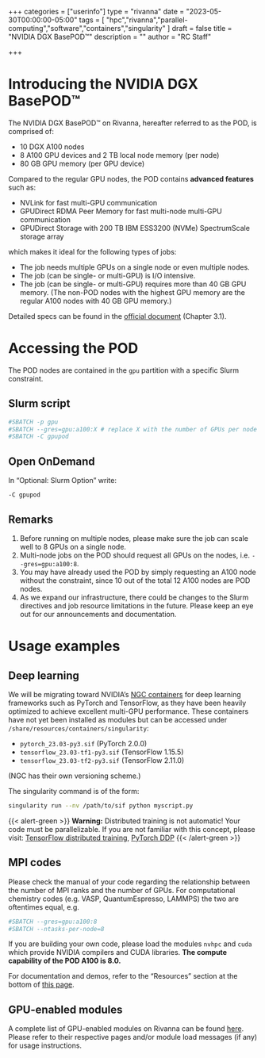 +++
categories = ["userinfo"]
type = "rivanna"
date = "2023-05-30T00:00:00-05:00"
tags = [
    "hpc","rivanna","parallel-computing","software","containers","singularity"
]
draft = false
title = "NVIDIA DGX BasePOD™"
description = ""
author = "RC Staff"

+++

# Introducing the NVIDIA DGX BasePOD™

The NVIDIA DGX BasePOD™ on Rivanna, hereafter referred to as the POD, is comprised of:
- 10 DGX A100 nodes
- 8 A100 GPU devices and 2 TB local node memory (per node)
- 80 GB GPU memory (per GPU device)

Compared to the regular GPU nodes, the POD contains **advanced features** such as:
- NVLink for fast multi-GPU communication
- GPUDirect RDMA Peer Memory for fast multi-node multi-GPU communication
- GPUDirect Storage with 200 TB IBM ESS3200 (NVMe) SpectrumScale storage array

which makes it ideal for the following types of jobs:
- The job needs multiple GPUs on a single node or even multiple nodes.
- The job (can be single- or multi-GPU) is I/O intensive.
- The job (can be single- or multi-GPU) requires more than 40 GB GPU memory. (The non-POD nodes with the highest GPU memory are the regular A100 nodes with 40 GB GPU memory.)

Detailed specs can be found in the [official document](https://docs.nvidia.com/dgx-basepod-reference-architecture-dgx-a100-and-dgx-h100.pdf) (Chapter 3.1).

# Accessing the POD

The POD nodes are contained in the `gpu` partition with a specific Slurm constraint.

## Slurm script

```bash
#SBATCH -p gpu
#SBATCH --gres=gpu:a100:X # replace X with the number of GPUs per node
#SBATCH -C gpupod
```

## Open OnDemand

In “Optional: Slurm Option” write:
```
-C gpupod
```

## Remarks
1. Before running on multiple nodes, please make sure the job can scale well to 8 GPUs on a single node.
1. Multi-node jobs on the POD should request all GPUs on the nodes, i.e. `--gres=gpu:a100:8`.
1. You may have already used the POD by simply requesting an A100 node without the constraint, since 10 out of the total 12 A100 nodes are POD nodes.
1. As we expand our infrastructure, there could be changes to the Slurm directives and job resource limitations in the future. Please keep an eye out for our announcements and documentation.

# Usage examples

## Deep learning

We will be migrating toward NVIDIA’s [NGC containers](https://ngc.nvidia.com/) for deep learning frameworks such as PyTorch and TensorFlow, as they have been heavily optimized to achieve excellent multi-GPU performance. These containers have not yet been installed as modules but can be accessed under `/share/resources/containers/singularity`:

- `pytorch_23.03-py3.sif` (PyTorch 2.0.0)
- `tensorflow_23.03-tf1-py3.sif` (TensorFlow 1.15.5)
- `tensorflow_23.03-tf2-py3.sif` (TensorFlow 2.11.0)

(NGC has their own versioning scheme.)

The singularity command is of the form:

```bash
singularity run --nv /path/to/sif python myscript.py
```

{{< alert-green >}} **Warning:** Distributed training is not automatic! Your code must be parallelizable. If you are not familiar with this concept, please visit: [TensorFlow distributed training](https://www.tensorflow.org/guide/distributed_training), [PyTorch DDP](https://pytorch.org/docs/stable/notes/ddp.html)
{{< /alert-green >}}

## MPI codes

Please check the manual of your code regarding the relationship between the number of MPI ranks and the number of GPUs. For computational chemistry codes (e.g. VASP, QuantumEspresso, LAMMPS) the two are oftentimes equal, e.g.

```bash
#SBATCH --gres=gpu:a100:8
#SBATCH --ntasks-per-node=8
```

If you are building your own code, please load the modules `nvhpc` and `cuda` which provide NVIDIA compilers and CUDA libraries. **The compute capability of the POD A100 is 8.0.**

For documentation and demos, refer to the “Resources” section at the bottom of [this page](https://developer.nvidia.com/hpc-sdk).

## GPU-enabled modules

A complete list of GPU-enabled modules on Rivanna can be found [here](https://www.rc.virginia.edu/userinfo/rivanna/software/gpu/). Please refer to their respective pages and/or module load messages (if any) for usage instructions.
